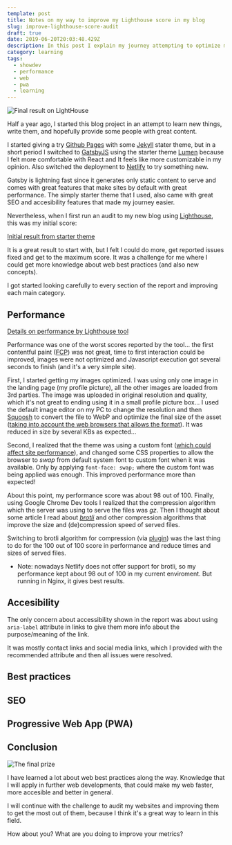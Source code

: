 ```yaml
---
template: post
title: Notes on my way to improve my Lighthouse score in my blog
slug: improve-lighthouse-score-audit
draft: true
date: 2019-06-20T20:03:48.429Z
description: In this post I explain my journey attempting to optimize my blog to the maximum, in order to achive the maximum score in Lighthouse audit tool.
category: learning
tags:
  - showdev
  - performance
  - web
  - pwa
  - learning
---
```

![Final result on LightHouse](https://i.imgur.com/Q8kOetv.png)

Half a year ago, I started this blog project in an attempt to learn new things, write them, and hopefully provide some people with great content.

I started giving a try [Github Pages]() with some [Jekyll]() stater theme, but in a short period I switched to [GatsbyJS](https://www.gatsbyjs.org) using the starter theme [Lumen](https://github.com/alxshelepenok/gatsby-starter-lumen) because I felt more comfortable with React and It feels like more customizable in my opinion. Also switched the deployment to [Netlify](https://netlify.com) to try something new.

Gatsby is lightning fast since it generates only static content to serve and comes with great features that make sites by default with great performance. The simply starter theme that I used, also came with great SEO and accesibility features that made my journey easier.

Nevertheless, when I first run an audit to my new blog using [Lighthouse](), this was my initial score:

[Initial result from starter theme](https://i.imgur.com/97efK7N.png)

It is a great result to start with, but I felt I could do more, get reported issues fixed and get to the maximum score. It was a challenge for me where I could get more knowledge about web best practices (and also new concepts).

I got started looking carefully to every section of the report and improving each main category.

## Performance

[Details on performance by Lighthouse tool](https://i.imgur.com/QW1x7UM.png)

Performance was one of the worst scores reported by the tool... the first contentful paint ([FCP]()) was not great, time to first interaction could be improved, images were not optimized and Javascript execution got several seconds to finish (and it's a very simple site).

First, I started getting my images optimized. I was using only one image in the landing page (my profile picture), all the other images are loaded from 3rd parties.
The image was uploaded in original resolution and quality, which it's not great to ending using it in a small profile picture box...
I used the default image editor on my PC to change the resolution and then [Squoosh]() to convert the file to WebP and optimize the final size of the asset ([taking into account the web browsers that allows the format]()). It was reduced in size by several KBs as expected...

Second, I realized that the theme was using a custom font ([which could affect site performance]()), and changed some CSS properties to allow the browser to *swap* from default system font to custom font when it was available. Only by applying `font-face: swap;` where the custom font was being applied was enough. This improved performance more than expected!

About this point, my performance score was about 98 out of 100.
Finally, using Google Chrome Dev tools I realized that the compression algorithm which the server was using to serve the files was *gz*. Then I thought about some article I read about [*brotli*]() and other compression algorithms that improve the size and (de)compression speed of served files.

Switching to brotli algorithm for compression (via [plugin]()) was the last thing to do for the 100 out of 100 score in performance and reduce times and sizes of served files.

- Note: nowadays Netlify does not offer support for brotli, so my performance kept about 98 out of 100 in my current enviroment. But running in Nginx, it gives best results.

## Accesibility

The only concern about accessibility shown in the report was about using `aria-label` attribute in links to give them more info about the purpose/meaning of the link.

It was mostly contact links and social media links, which I provided with the recommended attribute and then all issues were resolved.

## Best practices

## SEO

## Progressive Web App (PWA)

## Conclusion

![The final prize](https://i.imgur.com/Q8kOetv.png)

I have learned a lot about web best practices along the way. Knowledge that I will apply in further web developments, that could make my web faster, more accesible and better in general.

I will continue with the challenge to audit my websites and improving them to get the most out of them, because I think it's a great way to learn in this field.

How about you? What are you doing to improve your metrics?

